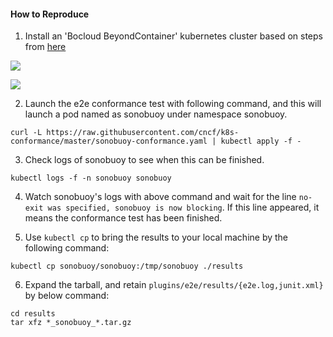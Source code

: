 #### How to Reproduce

1. Install an 'Bocloud BeyondContainer' kubernetes cluster based on steps from [here](http://bocloud.com.cn/product_container.html)

![](http://www.bocloud.com.cn/upload/2018/20180104110838.jpg)

![](http://www.bocloud.com.cn/upload/2018/20180104110856.jpg)

2. Launch the e2e conformance test with following command, and this will launch a pod named as sonobuoy under namespace sonobuoy.

```
curl -L https://raw.githubusercontent.com/cncf/k8s-conformance/master/sonobuoy-conformance.yaml | kubectl apply -f -
```

3. Check logs of sonobuoy to see when this can be finished.

```
kubectl logs -f -n sonobuoy sonobuoy
```

4. Watch sonobuoy's logs with above command and wait for the line `no-exit was specified, sonobuoy is now blocking`. If this line appeared, it means the conformance test has been finished.

5. Use `kubectl cp` to bring the results to your local machine by the following command:

```
kubectl cp sonobuoy/sonobuoy:/tmp/sonobuoy ./results
```

6. Expand the tarball, and retain `plugins/e2e/results/{e2e.log,junit.xml}` by below command:

```
cd results
tar xfz *_sonobuoy_*.tar.gz
```

